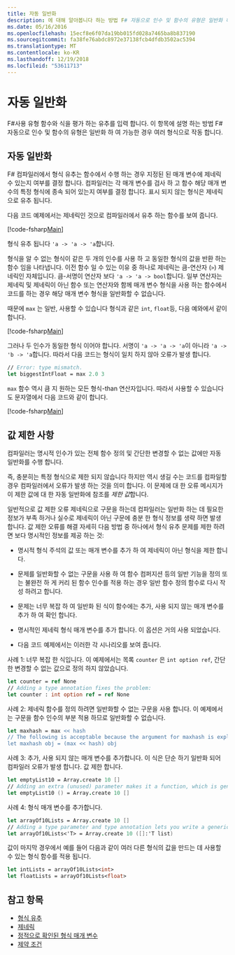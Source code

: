 ```yaml
---
title: 자동 일반화
description: 에 대해 알아봅니다 하는 방법 F# 자동으로 인수 및 함수의 유형은 일반화 하 여 가능한 경우 여러 형식으로 작동 합니다.
ms.date: 05/16/2016
ms.openlocfilehash: 15ecf8e6f07da19bb015fd028a7465ba8b837190
ms.sourcegitcommit: fa38fe76abdc8972e37138fcb4dfdb3502ac5394
ms.translationtype: MT
ms.contentlocale: ko-KR
ms.lasthandoff: 12/19/2018
ms.locfileid: "53611713"
---
```

# <a name="automatic-generalization"></a>자동 일반화

F#사용 유형 함수와 식을 평가 하는 유추를 입력 합니다. 이 항목에 설명 하는 방법 F# 자동으로 인수 및 함수의 유형은 일반화 하 여 가능한 경우 여러 형식으로 작동 합니다.

## <a name="automatic-generalization"></a>자동 일반화

F# 컴파일러에서 형식 유추는 함수에서 수행 하는 경우 지정된 된 매개 변수에 제네릭 수 있는지 여부를 결정 합니다. 컴파일러는 각 매개 변수를 검사 하 고 함수 해당 매개 변수의 특정 형식에 종속 되어 있는지 여부를 결정 합니다. 표시 되지 않는 형식은 제네릭으로 유추 됩니다.

다음 코드 예제에서는 제네릭인 것으로 컴파일러에서 유추 하는 함수를 보여 줍니다.

[!code-fsharp[Main](../../../../samples/snippets/fsharp/lang-ref-3/snippet101.fs)]

형식 유추 됩니다 `'a -> 'a -> 'a`합니다.

형식을 알 수 없는 형식이 같은 두 개의 인수를 사용 하 고 동일한 형식의 값을 반환 하는 함수 임을 나타냅니다. 이전 함수 일 수 있는 이유 중 하나로 제네릭는 큼-연산자 (`>`) 제네릭인 자체입니다. 큼-서명이 연산자 보다 `'a -> 'a -> bool`합니다. 일부 연산자는 제네릭 및 제네릭이 아닌 함수 또는 연산자와 함께 매개 변수 형식을 사용 하는 함수에서 코드를 하는 경우 해당 매개 변수 형식을 일반화할 수 없습니다.

때문에 `max` 는 일반, 사용할 수 있습니다 형식과 같은 `int`, `float`등, 다음 예와에서 같이 합니다.

[!code-fsharp[Main](../../../../samples/snippets/fsharp/lang-ref-3/snippet102.fs)]

그러나 두 인수가 동일한 형식 이어야 합니다. 서명이 `'a -> 'a -> 'a`이 아니라 `'a -> 'b -> 'a`합니다. 따라서 다음 코드는 형식이 일치 하지 않아 오류가 발생 합니다.

```fsharp
// Error: type mismatch.
let biggestIntFloat = max 2.0 3
```

`max` 함수 역시 큼 지 원하는 모든 형식-than 연산자입니다. 따라서 사용할 수 있습니다도 문자열에서 다음 코드와 같이 합니다.

[!code-fsharp[Main](../../../../samples/snippets/fsharp/lang-ref-3/snippet104.fs)]

## <a name="value-restriction"></a>값 제한 사항

컴파일러는 명시적 인수가 있는 전체 함수 정의 및 간단한 변경할 수 없는 값에만 자동 일반화를 수행 합니다.

즉, 충분히는 특정 형식으로 제한 되지 않습니다 하지만 역시 생길 수는 코드를 컴파일할 경우 컴파일러에서 오류가 발생 하는 것을 의미 합니다. 이 문제에 대 한 오류 메시지가이 제한 값에 대 한 자동 일반화에 참조를 *제한 값*합니다.

일반적으로 값 제한 오류 제네릭으로 구문을 하는데 컴파일러는 일반화 하는 데 필요한 정보가 부족 하거나 실수로 제네릭이 아닌 구문에 충분 한 형식 정보를 생략 하면 발생 합니다. 값 제한 오류를 해결 자세히 다음 방법 중 하나에서 형식 유추 문제를 제한 하려면 보다 명시적인 정보를 제공 하는 것:

- 명시적 형식 주석의 값 또는 매개 변수를 추가 하 여 제네릭이 아닌 형식을 제한 합니다.

- 문제를 일반화할 수 없는 구문을 사용 하 여 함수 컴퍼지션 등의 일반 기능을 정의 또는 불완전 하 게 커리 된 함수 인수를 적용 하는 경우 일반 함수 정의 함수로 다시 작성 하려고 합니다.

- 문제는 너무 복잡 하 여 일반화 된 식이 함수에는 추가, 사용 되지 않는 매개 변수를 추가 하 여 확인 합니다.

- 명시적인 제네릭 형식 매개 변수를 추가 합니다. 이 옵션은 거의 사용 되었습니다.

- 다음 코드 예제에서는 이러한 각 시나리오를 보여 줍니다.

사례 1: 너무 복잡 한 식입니다. 이 예제에서는 목록 `counter` 은 `int option ref`, 간단한 변경할 수 없는 값으로 정의 하지 않았습니다.

```fsharp
let counter = ref None
// Adding a type annotation fixes the problem:
let counter : int option ref = ref None
```

사례 2: 제네릭 함수를 정의 하려면 일반화할 수 없는 구문을 사용 합니다. 이 예제에서는 구문을 함수 인수의 부분 적용 하므로 일반화할 수 없습니다.

```fsharp
let maxhash = max << hash
// The following is acceptable because the argument for maxhash is explicit:
let maxhash obj = (max << hash) obj
```

사례 3: 추가, 사용 되지 않는 매개 변수를 추가합니다. 이 식은 단순 하기 일반화 되어 컴파일러 오류가 발생 합니다. 값 제한 합니다.

```fsharp
let emptyList10 = Array.create 10 []
// Adding an extra (unused) parameter makes it a function, which is generalizable.
let emptyList10 () = Array.create 10 []
```

사례 4: 형식 매개 변수를 추가합니다.

```fsharp
let arrayOf10Lists = Array.create 10 []
// Adding a type parameter and type annotation lets you write a generic value.
let arrayOf10Lists<'T> = Array.create 10 ([]:'T list)
```

값이 마지막 경우에서 예를 들어 다음과 같이 여러 다른 형식의 값을 만드는 데 사용할 수 있는 형식 함수를 적용 됩니다.

```fsharp
let intLists = arrayOf10Lists<int>
let floatLists = arrayOf10Lists<float>
```

## <a name="see-also"></a>참고 항목

- [형식 유추](../type-inference.md)
- [제네릭](index.md)
- [정적으로 확인된 형식 매개 변수](statically-resolved-type-parameters.md)
- [제약 조건](constraints.md)